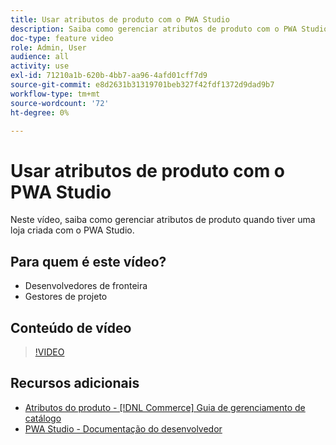 ```yaml
---
title: Usar atributos de produto com o PWA Studio
description: Saiba como gerenciar atributos de produto com o PWA Studio.
doc-type: feature video
role: Admin, User
audience: all
activity: use
exl-id: 71210a1b-620b-4bb7-aa96-4afd01cff7d9
source-git-commit: e8d2631b31319701beb327f42fdf1372d9dad9b7
workflow-type: tm+mt
source-wordcount: '72'
ht-degree: 0%

---
```


# Usar atributos de produto com o PWA Studio

Neste vídeo, saiba como gerenciar atributos de produto quando tiver uma loja criada com o PWA Studio.

## Para quem é este vídeo?

- Desenvolvedores de fronteira
- Gestores de projeto

## Conteúdo de vídeo

>[!VIDEO](https://video.tv.adobe.com/v/343788?quality=12&learn=on)

## Recursos adicionais

- [Atributos do produto - [!DNL Commerce] Guia de gerenciamento de catálogo](https://experienceleague.adobe.com/docs/commerce-admin/catalog/product-attributes/product-attributes.html)
- [PWA Studio - Documentação do desenvolvedor](https://developer.adobe.com/commerce/pwa-studio/)
